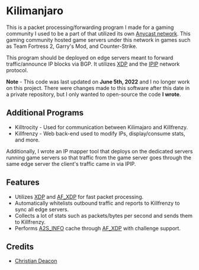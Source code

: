 # Kilimanjaro
This is a packet processing/forwarding program I made for a gaming community I used to be a part of that utilized its own [Anycast network](https://www.cloudflare.com/learning/cdn/glossary/anycast-network/). This gaming community hosted game servers under this network in games such as Team Fortress 2, Garry's Mod, and Counter-Strike.

This program should be deployed on edge servers meant to forward traffic/announce IP blocks via BGP. It utilizes [XDP](https://www.iovisor.org/technology/xdp) and the [IPIP](https://en.wikipedia.org/wiki/IP_in_IP) network protocol.

**Note** - This code was last updated on **June 5th, 2022** and I no longer work on this project. There were changes made to this software after this date in a private repository, but I only wanted to open-source the code **I wrote**.

## Additional Programs
* Killtrocity - Used for communication between Kilimajaro and Killfrenzy.
* Killfrenzy - Web back-end used to modify IPs, display/consume stats, and more.

Additionally, I wrote an IP mapper tool that deploys on the dedicated servers running game servers so that traffic from the game server goes through the same edge server the client's traffic came in via IPIP.

## Features
* Utilizes [XDP](https://www.iovisor.org/technology/xdp) and [AF_XDP](https://www.kernel.org/doc/html/latest/networking/af_xdp.html) for fast packet processing.
* Automatically whitelists outbound traffic and reports to Killfrenzy to sync all edge servers.
* Collects a lot of stats such as packets/bytes per second and sends them to Killfrenzy.
* Performs [A2S_INFO](https://developer.valvesoftware.com/wiki/Server_queries#A2S_INFO) cache through [AF_XDP](https://www.kernel.org/doc/html/latest/networking/af_xdp.html) with challenge support.


## Credits
* [Christian Deacon](https://github.com/gamemann)
